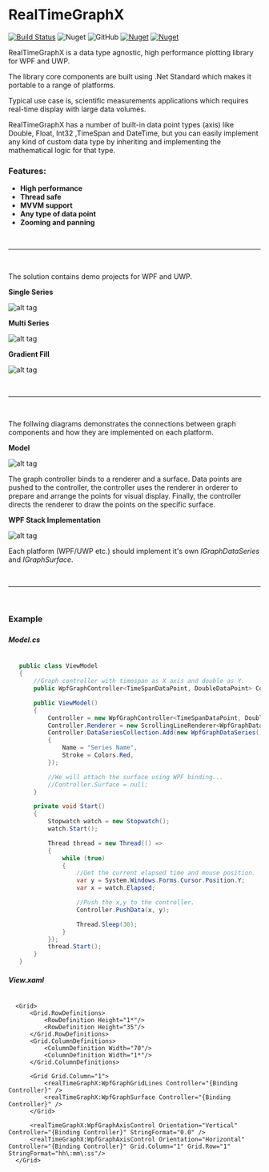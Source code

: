 # RealTimeGraphX

[![Build Status](https://sirilix.visualstudio.com/RealTimeGraphX/_apis/build/status/RealTimeGraphX?branchName=master)](https://sirilix.visualstudio.com/RealTimeGraphX/_build/latest?definitionId=5&branchName=master)  ![Nuget](https://img.shields.io/nuget/dt/RealTimeGraphX?label=RealTimeGraphX) ![GitHub](https://img.shields.io/github/license/royben/RealTimeGraphX) [![Nuget](https://img.shields.io/nuget/v/RealTimeGraphX?label=RealTimeGraphX%20Nuget)](https://www.nuget.org/packages/RealTimeGraphX/) [![Nuget](https://img.shields.io/nuget/v/RealTimeGraphX.WPF?label=RealTimeGraphX.WPF%20Nuget)](https://www.nuget.org/packages/RealTimeGraphX.WPF/)

RealTimeGraphX is a data type agnostic, high performance plotting library for WPF and UWP.

The library core components are built using .Net Standard which makes it portable to a range of platforms.

Typical use case is, scientific measurements applications which requires real-time display with large data volumes.

RealTimeGraphX has a number of built-in data point types (axis) like Double, Float, Int32 ,TimeSpan and DateTime, but you can easily implement any kind of custom data type by inheriting and implementing the mathematical logic for that type.

### Features:
- **High performance**
- **Thread safe**
- **MVVM support**
- **Any type of data point**
- **Zooming and panning**

<br/>
<hr/>
<br/>

The solution contains demo projects for WPF and UWP.

**Single Series**

![alt tag](https://github.com/royben/RealTimeGraphX/blob/master/Preview/single.png)

**Multi Series**
 
![alt tag](https://github.com/royben/RealTimeGraphX/blob/master/Preview/multi.PNG)
  
**Gradient Fill**
 
![alt tag](https://github.com/royben/RealTimeGraphX/blob/master/Preview/gradient.png)

<br/>
<hr/>
<br/>
 
The follwing diagrams demonstrates the connections between graph components and how they are implemented on each platform.

**Model**

![alt tag](https://github.com/royben/RealTimeGraphX/blob/master/Preview/schema.png)

The graph controller binds to a renderer and a surface. Data points are pushed to the controller, the controller uses the renderer in orderer to prepare and arrange the points for visual display. Finally, the controller directs the renderer to draw the points on the specific surface.


**WPF Stack Implementation**

![alt tag](https://github.com/royben/RealTimeGraphX/blob/master/Preview/stack.png)

Each platform (WPF/UWP etc.) should implement it's own *IGraphDataSeries* and *IGraphSurface*.

<br/>
<hr/>
<br/>

<h3>Example<h3>
 
 ##### Model.cs
 
 ```csharp
 
    public class ViewModel
    {
        //Graph controller with timespan as X axis and double as Y.
        public WpfGraphController<TimeSpanDataPoint, DoubleDataPoint> Controller { get; set; }

        public ViewModel()
        {
            Controller = new WpfGraphController<TimeSpanDataPoint, DoubleDataPoint>();
            Controller.Renderer = new ScrollingLineRenderer<WpfGraphDataSeries>();
            Controller.DataSeriesCollection.Add(new WpfGraphDataSeries()
            {
                Name = "Series Name",
                Stroke = Colors.Red,
            });

            //We will attach the surface using WPF binding...
            //Controller.Surface = null;
        }

        private void Start()
        {
            Stopwatch watch = new Stopwatch();
            watch.Start();

            Thread thread = new Thread(() => 
            {
                while (true)
                {
                    //Get the current elapsed time and mouse position.
                    var y = System.Windows.Forms.Cursor.Position.Y;
                    var x = watch.Elapsed;

                    //Push the x,y to the controller.
                    Controller.PushData(x, y);

                    Thread.Sleep(30);
                }
            });
            thread.Start();
        }
    }
 
 ```

 ##### View.xaml
 
  ```xaml
  
    <Grid>
        <Grid.RowDefinitions>
            <RowDefinition Height="1*"/>
            <RowDefinition Height="35"/>
        </Grid.RowDefinitions>
        <Grid.ColumnDefinitions>
            <ColumnDefinition Width="70"/>
            <ColumnDefinition Width="1*"/>
        </Grid.ColumnDefinitions>

        <Grid Grid.Column="1">
            <realTimeGraphX:WpfGraphGridLines Controller="{Binding Controller}" />
            <realTimeGraphX:WpfGraphSurface Controller="{Binding Controller}" />
        </Grid>

        <realTimeGraphX:WpfGraphAxisControl Orientation="Vertical" Controller="{Binding Controller}" StringFormat="0.0" />
        <realTimeGraphX:WpfGraphAxisControl Orientation="Horizontal" Controller="{Binding Controller}" Grid.Column="1" Grid.Row="1" StringFormat="hh\:mm\:ss"/>
    </Grid>
  
  ```
